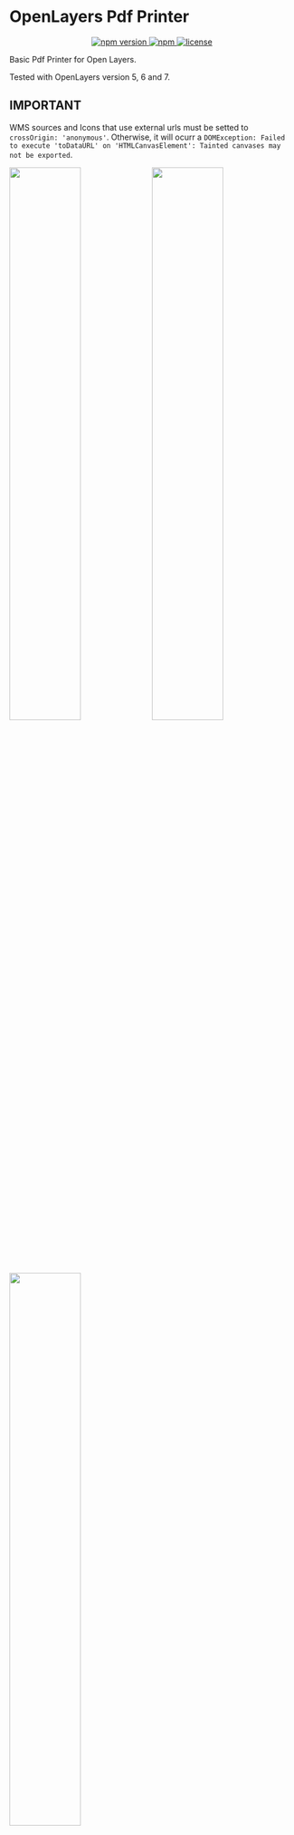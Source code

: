 # OpenLayers Pdf Printer

<p align="center">
    <a href="https://www.npmjs.com/package/ol-pdf-printer">
        <img src="https://img.shields.io/npm/v/ol-pdf-printer.svg" alt="npm version">
    </a>
    <a href="https://img.shields.io/npm/dm/ol-pdf-printer">
        <img alt="npm" src="https://img.shields.io/npm/dm/ol-pdf-printer">
    </a>
    <a href="https://github.com/gastonzalba/ol-pdf-printer/blob/master/LICENSE">
        <img src="https://img.shields.io/npm/l/ol-pdf-printer.svg" alt="license">
    </a>
</p>

Basic Pdf Printer for Open Layers.

Tested with OpenLayers version 5, 6 and 7.

## IMPORTANT

WMS sources and Icons that use external urls must be setted to `crossOrigin: 'anonymous'`. Otherwise, it will ocurr a `DOMException: Failed to execute 'toDataURL' on 'HTMLCanvasElement': Tainted canvases may not be exported`.

<img src="screenshots/example-1.jpg" style="width:50%; float:left;">
<img src="screenshots/example-2.jpg" style="width:50%; float:left;">
<img src="screenshots/example-3.jpg" style="width:50%;">

## Examples

-   [Basic usage](https://raw.githack.com/GastonZalba/ol-pdf-printer/master/examples/basic.html)

## Usage

```js
// Default options
var opt_options = {
    language: 'en',
    i18n: {...}, // Custom translations. Default is according to selected language
    filename: 'Ol Pdf Printer',
    units: 'metric',
    style: {
        paperMargin: 10,
        brcolor: '#000000',
        bkcolor: '#273f50',
        txcolor: '#ffffff'
    },
    extraInfo: {
        date: true,
        url: true,
        scale: true
    },
    mapElements: {
        description: true,
        attributions: true,
        scalebar: true,
        compass: './assets/images/compass.svg'
    },
    watermark: {
        title: 'Ol Pdf Printer',
        titleColor: '#d65959',
        subtitle: 'https://github.com/GastonZalba/ol-pdf-printer',
        subtitleColor: '#444444',
        logo: false
    },
    paperSizes: [
        { size: [594, 420], value: 'A2' },
        { size: [420, 297], value: 'A3' },
        { size: [297, 210], value: 'A4', selected: true },
        { size: [210, 148], value: 'A5' }
    ],
    dpi: [
        { value: 72 },
        { value: 96 },
        { value: 150, selected: true },
        { value: 200 },
        { value: 300 }
    ],
    scales: [10000, 5000, 1000, 500, 250, 100, 50, 25, 10],
    mimeTypeExport: [
        { value: 'pdf', selected: true},
        { value: 'png' },
        { value: 'jpeg' },
        { value: 'webp' }
    ],
    dateFormat: undefined, // Use browser default
    ctrlBtnClass: '',
    modal: {
        animateClass: 'fade',
        animateInClass: 'show',
        transition: 300,
        backdropTransition: 150,
        templates: {
            dialog: '<div class="modal-dialog modal-dialog-centered"></div>',
            headerClose: `<button type="button" class="btn-close" data-dismiss="modal" aria-label="Close"><span aria-hidden="true">×</span></button>`
        }
    }
}

var pdfPrinter = new PdfPrinter(opt_options);

map.addControl(pdfPrinter);
```

## Changelog

See [CHANGELOG](./CHANGELOG.md) for details of changes in each release.

## Install

### Browser

#### JS

Load `ol-pdf-printer.js` after [OpenLayers](https://www.npmjs.com/package/ol), [jspdf](https://www.npmjs.com/package/jspdf) and PDF.js\[https://www.npmjs.com/package/pdfjs-dist]. Ol Pdf Printer is available as `PdfPrinter`.

```HTML
<script src="https://unpkg.com/ol-pdf-printer@1.1.1"></script>
```

#### CSS

```HTML
<link rel="stylesheet" href="https://unpkg.com/ol-pdf-printer@1.1.1/dist/css/ol-pdf-printer.css" />
<link rel="stylesheet" href="https://unpkg.com/ol-pdf-printer@1.1.1/dist/css/bootstrap.min.css" /> <!-- Bootstrap bundle -->
```

### Parcel, Webpack, etc.

NPM package: [ol-pdf-printer](https://www.npmjs.com/package/ol-pdf-printer).
Install the package via `npm`

    npm install ol-pdf-printer --save-dev

#### JS

```js
import PdfPrinter from 'ol-pdf-printer';
```

#### CSS

```js
import 'ol-pdf-printer/dist/css/ol-pdf-printer.min.css';
import 'ol-pdf-printer/dist/css/bootstrap.min.css'; // Bootstrap bundle
```

##### TypeScript type definition

TypeScript types are shipped with the project in the dist directory and should be automatically used in a TypeScript project. Interfaces are provided for the Options.

## API

<!-- Generated by documentation.js. Update this documentation by updating the source code. -->

#### Table of Contents

-   [showPrintSettingsModal](#showprintsettingsmodal)
-   [hidePrintSettingsModal](#hideprintsettingsmodal)
-   [createPdf](#createpdf)
    -   [Parameters](#parameters)
-   [IPrintOptions](#iprintoptions)
    -   [format](#format)
    -   [orientation](#orientation)
    -   [resolution](#resolution)
    -   [scale](#scale)
    -   [description](#description)
    -   [compass](#compass)
    -   [attributions](#attributions)
    -   [scalebar](#scalebar)
    -   [typeExport](#typeexport)
-   [IValues](#ivalues)
-   [I18n](#i18n)
-   [IPaperSize](#ipapersize)
    -   [size](#size)
    -   [value](#value)
    -   [selected](#selected)
-   [IScale](#iscale)
-   [IDpi](#idpi)
    -   [value](#value-1)
    -   [selected](#selected-1)
-   [IStyle](#istyle)
    -   [paperMargin](#papermargin)
    -   [brcolor](#brcolor)
    -   [bkcolor](#bkcolor)
    -   [txcolor](#txcolor)
-   [IMimeTypeExport](#imimetypeexport)
-   [IModal](#imodal)
    -   [animateClass](#animateclass)
    -   [animateInClass](#animateinclass)
    -   [transition](#transition)
    -   [backdropTransition](#backdroptransition)
    -   [templates](#templates)
-   [IWatermark](#iwatermark)
    -   [title](#title)
    -   [titleColor](#titlecolor)
    -   [subtitle](#subtitle)
    -   [subtitleColor](#subtitlecolor)
    -   [logo](#logo)
-   [IExtraInfo](#iextrainfo)
    -   [date](#date)
    -   [url](#url)
    -   [specs](#specs)
-   [IMapElements](#imapelements)
    -   [description](#description-1)
    -   [attributions](#attributions-1)
    -   [scalebar](#scalebar-1)
    -   [compass](#compass-1)
-   [Options](#options)
    -   [filename](#filename)
    -   [units](#units)
    -   [style](#style)
    -   [extraInfo](#extrainfo)
    -   [mapElements](#mapelements)
    -   [watermark](#watermark)
    -   [paperSizes](#papersizes)
    -   [dpi](#dpi)
    -   [scales](#scales)
    -   [mimeTypeExports](#mimetypeexports)
    -   [dateFormat](#dateformat)
    -   [ctrlBtnClass](#ctrlbtnclass)
    -   [modal](#modal)
    -   [language](#language)
    -   [i18n](#i18n-1)

### showPrintSettingsModal

Show the Settings Modal

Returns **void**&#x20;

### hidePrintSettingsModal

Hide the Settings Modal

Returns **void**&#x20;

### createPdf

Create PDF programatically without displaying the Settings Modal

#### Parameters

-   `options` **[IPrintOptions](#iprintoptions)**&#x20;
-   `showLoading` **[boolean](https://developer.mozilla.org/docs/Web/JavaScript/Reference/Global_Objects/Boolean)**&#x20;

Returns **void**&#x20;

### IPrintOptions

**_\[interface]_**

#### format

Type: any

#### orientation

Type: (`"landscape"` | `"portrait"`)

#### resolution

Type: any

#### scale

Type: [IScale](#iscale)

#### description

Type: [string](https://developer.mozilla.org/docs/Web/JavaScript/Reference/Global_Objects/String)

#### compass

Type: [boolean](https://developer.mozilla.org/docs/Web/JavaScript/Reference/Global_Objects/Boolean)

#### attributions

Type: [boolean](https://developer.mozilla.org/docs/Web/JavaScript/Reference/Global_Objects/Boolean)

#### scalebar

Type: [boolean](https://developer.mozilla.org/docs/Web/JavaScript/Reference/Global_Objects/Boolean)

#### typeExport

Type: any

### IValues

**_\[interface]_** - Custom translations specified when creating an instance

### I18n

**_\[interface]_** - Custom translations specified when creating an instance

### IPaperSize

**_\[interface]_**

#### size

Type: \[[number](https://developer.mozilla.org/docs/Web/JavaScript/Reference/Global_Objects/Number), [number](https://developer.mozilla.org/docs/Web/JavaScript/Reference/Global_Objects/Number)]

#### value

Type: [string](https://developer.mozilla.org/docs/Web/JavaScript/Reference/Global_Objects/String)

#### selected

Type: [boolean](https://developer.mozilla.org/docs/Web/JavaScript/Reference/Global_Objects/Boolean)

### IScale

**_\[type]_**

Type: [number](https://developer.mozilla.org/docs/Web/JavaScript/Reference/Global_Objects/Number)

### IDpi

**_\[interface]_**

#### value

Type: [number](https://developer.mozilla.org/docs/Web/JavaScript/Reference/Global_Objects/Number)

#### selected

Type: [boolean](https://developer.mozilla.org/docs/Web/JavaScript/Reference/Global_Objects/Boolean)

### IStyle

**_\[interface]_**

#### paperMargin

Type: [number](https://developer.mozilla.org/docs/Web/JavaScript/Reference/Global_Objects/Number)

#### brcolor

Type: [string](https://developer.mozilla.org/docs/Web/JavaScript/Reference/Global_Objects/String)

#### bkcolor

Type: [string](https://developer.mozilla.org/docs/Web/JavaScript/Reference/Global_Objects/String)

#### txcolor

Type: [string](https://developer.mozilla.org/docs/Web/JavaScript/Reference/Global_Objects/String)

### IMimeTypeExport

**_\[interface]_**

### IModal

**_\[interface]_**

#### animateClass

Type: [string](https://developer.mozilla.org/docs/Web/JavaScript/Reference/Global_Objects/String)

#### animateInClass

Type: [string](https://developer.mozilla.org/docs/Web/JavaScript/Reference/Global_Objects/String)

#### transition

Type: [number](https://developer.mozilla.org/docs/Web/JavaScript/Reference/Global_Objects/Number)

#### backdropTransition

Type: [number](https://developer.mozilla.org/docs/Web/JavaScript/Reference/Global_Objects/Number)

#### templates

Type: {dialog: ([string](https://developer.mozilla.org/docs/Web/JavaScript/Reference/Global_Objects/String) | [HTMLElement](https://developer.mozilla.org/docs/Web/HTML/Element))?, headerClose: ([string](https://developer.mozilla.org/docs/Web/JavaScript/Reference/Global_Objects/String) | [HTMLElement](https://developer.mozilla.org/docs/Web/HTML/Element))?}

### IWatermark

**_\[interface]_**

#### title

Type: [string](https://developer.mozilla.org/docs/Web/JavaScript/Reference/Global_Objects/String)

#### titleColor

Type: [string](https://developer.mozilla.org/docs/Web/JavaScript/Reference/Global_Objects/String)

#### subtitle

Type: [string](https://developer.mozilla.org/docs/Web/JavaScript/Reference/Global_Objects/String)

#### subtitleColor

Type: [string](https://developer.mozilla.org/docs/Web/JavaScript/Reference/Global_Objects/String)

#### logo

Type: (`false` | [string](https://developer.mozilla.org/docs/Web/JavaScript/Reference/Global_Objects/String) | [HTMLImageElement](https://developer.mozilla.org/docs/Web/API/HTMLImageElement) | [SVGElement](https://developer.mozilla.org/docs/Web/SVG/Element/animate))

### IExtraInfo

**_\[interface]_** - Print information at the bottom of the PDF

#### date

Print Date

Type: [boolean](https://developer.mozilla.org/docs/Web/JavaScript/Reference/Global_Objects/Boolean)

#### url

Current site url

Type: [boolean](https://developer.mozilla.org/docs/Web/JavaScript/Reference/Global_Objects/Boolean)

#### specs

DPI, Format and Scale information

Type: [boolean](https://developer.mozilla.org/docs/Web/JavaScript/Reference/Global_Objects/Boolean)

### IMapElements

**_\[interface]_** - MapElements

#### description

Print description

Type: [boolean](https://developer.mozilla.org/docs/Web/JavaScript/Reference/Global_Objects/Boolean)

#### attributions

Layers attributions

Type: [boolean](https://developer.mozilla.org/docs/Web/JavaScript/Reference/Global_Objects/Boolean)

#### scalebar

Scalebar

Type: [boolean](https://developer.mozilla.org/docs/Web/JavaScript/Reference/Global_Objects/Boolean)

#### compass

Compass image. North must be pointing to the top

Type: (`false` | [string](https://developer.mozilla.org/docs/Web/JavaScript/Reference/Global_Objects/String) | [HTMLImageElement](https://developer.mozilla.org/docs/Web/API/HTMLImageElement) | [SVGElement](https://developer.mozilla.org/docs/Web/SVG/Element/animate))

### Options

**Extends ControlOptions**

**_\[interface]_** - Options specified when creating an instance

#### filename

Export filename

Type: [string](https://developer.mozilla.org/docs/Web/JavaScript/Reference/Global_Objects/String)

#### units

Map unit mode

Type: (`"metric"` | `"imperial"`)

#### style

Some basic PDF style configuration

Type: [IStyle](#istyle)

#### extraInfo

Information to be inserted at the bottom of the PDF
False to disable

Type: (`false` | [IExtraInfo](#iextrainfo))

#### mapElements

Elements to be showed on the PDF and in the Settings Modal.
False to disable

Type: (`false` | [IMapElements](#imapelements))

#### watermark

Watermark to be inserted in the PDF.
False to disable

Type: (`false` | [IWatermark](#iwatermark))

#### paperSizes

Paper sizes options to be shown in the settings modal

Type: [Array](https://developer.mozilla.org/docs/Web/JavaScript/Reference/Global_Objects/Array)<[IPaperSize](#ipapersize)>

#### dpi

DPI resolutions options to be shown in the settings modal

Type: [Array](https://developer.mozilla.org/docs/Web/JavaScript/Reference/Global_Objects/Array)<[IDpi](#idpi)>

#### scales

Map scales options to be shown in the settings modal

Type: [Array](https://developer.mozilla.org/docs/Web/JavaScript/Reference/Global_Objects/Array)<[IScale](#iscale)>

#### mimeTypeExports

Export format

Type: [Array](https://developer.mozilla.org/docs/Web/JavaScript/Reference/Global_Objects/Array)<[IMimeTypeExport](#imimetypeexport)>

#### dateFormat

Locale time zone. Default varies according to browser locale
<https://developer.mozilla.org/en-US/docs/Web/JavaScript/Reference/Global_Objects/Date/toLocaleDateString#using_locales>

Type: Locale

#### ctrlBtnClass

ClassName to add to the Btn Control

Type: [string](https://developer.mozilla.org/docs/Web/JavaScript/Reference/Global_Objects/String)

#### modal

Modal configuration

Type: [IModal](#imodal)

#### language

Language support

Type: (`"es"` | `"en"`)

#### i18n

Add custom translations

Type: [I18n](#i18n)

## TODO

-   Interface comments
-   Legends support
-   \~~Imperial units option for scalebar~~
-   \~~Customizable date format~~
-   Tests!
